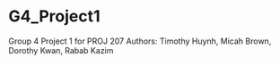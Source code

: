 # G4_Project1
 Group 4 Project 1 for PROJ 207 
Authors:
Timothy Huynh, Micah Brown, Dorothy Kwan, Rabab Kazim
